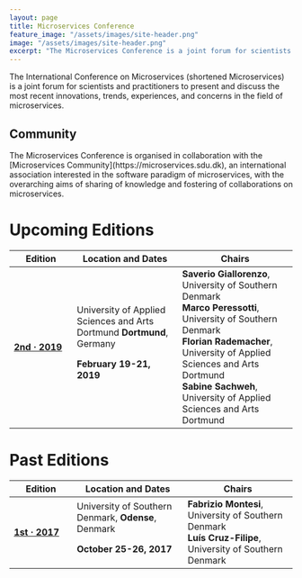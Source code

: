 ```yaml
---
layout: page
title: Microservices Conference
feature_image: "/assets/images/site-header.png"
image: "/assets/images/site-header.png"
excerpt: "The Microservices Conference is a joint forum for scientists and practitioners to present and discuss the most recent innovations, trends, experiences, and concerns in the field of microservices."
---
```


The International Conference on Microservices (shortened Microservices) is a joint forum for scientists and practitioners to present and discuss the most recent innovations, trends, experiences, and concerns in the field of microservices. 

## Community
<p>
<div class="row">
<div class="col-xs-3 col-md-2 vcenter text-center">
    <img style="margin-left: 15px;" src="/assets/images/Badge_MC_Supported_black.png" alt="">
</div>
<div markdown="1" style="margin-right:-5px;" class="col-xs-9 col-md-10 vcenter">
The Microservices Conference is organised in collaboration with the [Microservices Community](https://microservices.sdu.dk), an international association interested in the software paradigm of microservices, with the overarching aims of sharing of knowledge and fostering of collaborations on microservices.
</div>
</div>
</p>

# Upcoming Editions

<table class="table">
	<thead>
		<tr>
			<th style="width:6em;"><strong>Edition</strong></th>
			<th><strong>Location and Dates</strong></th>
			<th><strong>Chairs</strong></th>
		</tr>
	</thead>
	<tbody>
		<tr>
			<td><a href="https://microservices.fh-dortmund.de/"><strong>2nd &middot; 2019</strong></a>
			</td>
			<td>University of Applied Sciences and Arts Dortmund <strong>Dortmund</strong>, Germany 
				<p><strong>February 19-21, 2019</strong></p>
			</td>
			<td>
				<strong>Saverio Giallorenzo</strong>, University of Southern Denmark<br>
				<strong>Marco Peressotti</strong>, University of Southern Denmark<br>
				<strong>Florian Rademacher</strong>, University of Applied Sciences and Arts Dortmund<br>
				<strong>Sabine Sachweh</strong>, University of Applied Sciences and Arts Dortmund
			</td>
		</tr>
	</tbody>
</table>

# Past Editions

<table class="table">
	<thead>
		<tr>
			<th style="width:6em;"><strong>Edition</strong></th>
			<th><strong>Location and Dates</strong></th>
			<th><strong>Chairs</strong></th>
		</tr>
	</thead>
	<tbody>
		<tr>
			<td><a href="2017/index.html"><strong>1st &middot; 2017</strong></a></td>
			<td>University of Southern Denmark, <strong>Odense</strong>, Denmark 
				<p><strong>October 25-26, 2017</strong></p>
			</td>
			<td><strong>Fabrizio Montesi</strong>, University of Southern Denmark<br>
					<strong>Luís Cruz-Filipe</strong>, University of Southern Denmark
			</td>
		</tr>
	</tbody>
</table>